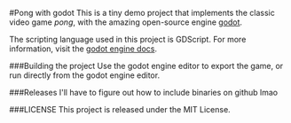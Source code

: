 #Pong with godot
This is a tiny demo project that implements the classic video game *pong*, with the amazing open-source engine [godot](https://github.com/godotengine/godot).

The scripting language used in this project is GDScript. For more information, visit the [godot engine docs](https://docs.godotengine.org/).

###Building the project
Use the godot engine editor to export the game, or run directly from the godot engine editor.

###Releases
I'll have to figure out how to include binaries on github lmao

###LICENSE
This project is released under the MIT License.

